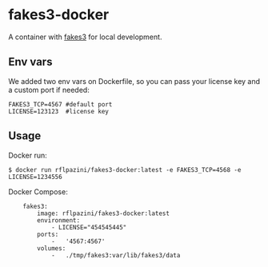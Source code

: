 # fakes3-docker

A container with [fakes3](https://github.com/jubos/fake-s3) for local development.

## Env vars

We added two env vars on Dockerfile, so you can pass your license key and a custom port if needed:

```ssh
FAKES3_TCP=4567 #default port 
LICENSE=123123  #license key  
```

## Usage

Docker run:
```ssh
$ docker run rflpazini/fakes3-docker:latest -e FAKES3_TCP=4568 -e LICENSE=1234556
```

Docker Compose:
```ssh
    fakes3:
        image: rflpazini/fakes3-docker:latest
        environment:
            - LICENSE="454545445"
        ports:
            -   '4567:4567'
        volumes:
            -   ./tmp/fakes3:var/lib/fakes3/data
```

